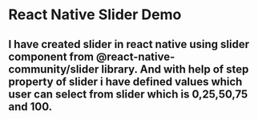 ﻿# React Native Slider Demo
## I have created slider in react native using slider component from @react-native-community/slider library. And with help of step property of slider i have defined values which user can select from slider which is 0,25,50,75 and 100. 
